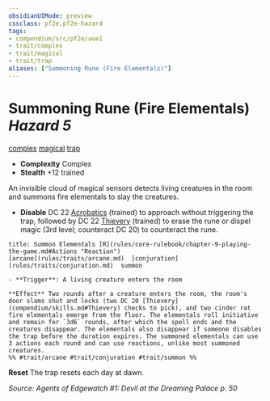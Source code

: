 ```yaml
---
obsidianUIMode: preview
cssclass: pf2e,pf2e-hazard
tags:
- compendium/src/pf2e/aoe1
- trait/complex
- trait/magical
- trait/trap
aliases: ["Summoning Rune (Fire Elementals)"]
---
```

# Summoning Rune (Fire Elementals) *Hazard 5*  
[complex](rules/traits/complex.md)  [magical](rules/traits/magical.md)  [trap](rules/traits/trap.md)  

- **Complexity** Complex
- **Stealth** +12 trained  

An invisible cloud of magical sensors detects living creatures in the room and summons fire elementals to slay the creatures.

- **Disable** DC 22 [Acrobatics](compendium/skills.md#Acrobatics) (trained) to approach without triggering the trap, followed by DC 22 [Thievery](compendium/skills.md#Thievery) (trained) to erase the rune or dispel magic (3rd level; counteract DC 20) to counteract the rune.  
     
```ad-embed-ability
title: Summon Elementals [R](rules/core-rulebook/chapter-9-playing-the-game.md#Actions "Reaction")
[arcane](rules/traits/arcane.md)  [conjuration](rules/traits/conjuration.md)  summon  

- **Trigger**: A living creature enters the room

**Effect** Two rounds after a creature enters the room, the room's door slams shut and locks (two DC 20 [Thievery](compendium/skills.md#Thievery) checks to pick), and two cinder rat fire elementals emerge from the floor. The elementals roll initiative and remain for `3d6` rounds, after which the spell ends and the creatures disappear. The elementals also disappear if someone disables the trap before the duration expires. The summoned elementals can use 3 actions each round and can use reactions, unlike most summoned creatures.  
%% #trait/arcane #trait/conjuration #trait/summon %%
```

**Reset** The trap resets each day at dawn.  

*Source: Agents of Edgewatch #1: Devil at the Dreaming Palace p. 50*